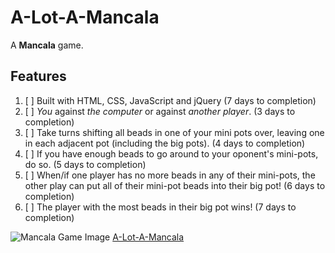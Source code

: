 # A-Lot-A-Mancala
A **Mancala** game. 

## Features
1. [ ] Built with HTML, CSS, JavaScript and jQuery (7 days to completion)
2. [ ] *You* against *the computer* or against *another player*. (3 days to completion)
3. [ ] Take turns shifting all beads in one of your mini pots over, leaving one in each adjacent pot (including the big pots). (4 days to completion)
4. [ ] If you have enough beads to go around to your oponent's mini-pots, do so. (5 days to completion)
5. [ ] When/if one player has no more beads in any of their mini-pots, the other play can put all of their mini-pot beads into their big pot! (6 days to completion)
6. [ ] The player with the most beads in their big pot wins! (7 days to completion)

![Mancala Game Image](http://www.adrcrafts.com/wp-content/uploads/2018/06/Mancala-boardclassic-wooden-toyplay-woodenwooden-game-7.jpg)
[A-Lot-A-Mancala](https://drewdevero.github.io/A-Lot-A-Mancala)
